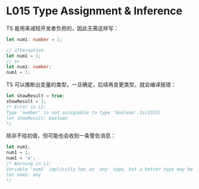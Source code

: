 # L015 Type Assignment & Inference



TS 是用来减轻开发者负担的，因此无需这样写：

```ts
let num1: number = 1;

// alternative
let num1 = 1;
// or
let num1: number;
num1 = 1;
```

TS 可以推断出变量的类型，一旦确定，后续再变更类型，就会编译报错：

```ts
let showResult = true;
showResult = 1; 
/* Error in L2:
Type 'number' is not assignable to type 'boolean'.ts(2322)
let showResult: boolean
*/
```

除非不给初值，但可能也会收到一条警告消息：

```ts
let num1;
num1 = 1;
num1 = 'a';
/* Warning in L1:
Variable 'num1' implicitly has an 'any' type, but a better type may be inferred from usage.ts(7043)
let num1: any
*/
```


